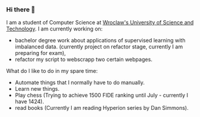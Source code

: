 ### Hi there 👋

I am a student of Computer Science at <a href="https://pwr.edu.pl/"> Wroclaw's University of Science and Technology</a>. I am currently  working on:
 - bachelor degree work about applications of supervised learning with imbalanced data. (currently project on refactor stage, currently I am preparing for exam),
 - refactor my script to webscrapp two certain webpages. 
 
What do I like to do in my spare time:
 - Automate things that I normally have to do manually.
 - Learn new things.
 - Play chess (Trying to achieve 1500 FIDE ranking until July - currently I have 1424).
 - read books (Currently I am reading Hyperion series by Dan Simmons).

<!-- Below you can find some stats about me:  -->
<!-- 
<a href="https://github.com/anuraghazra/github-readme-stats">
  <img align="center" src="https://github-readme-stats.vercel.app/api?username=DocentSzachista&theme=dark"  />
</a> -->
<!-- <a href="https://github.com/anuraghazra/github-readme-stats" >
  <img align="center" src="https://github-readme-stats.vercel.app/api/top-langs/?username=DocentSzachista&hide=PHP,javascript,Jupyter Notebook&layout=compact&theme=dark" width="410"/>
</a> -->
